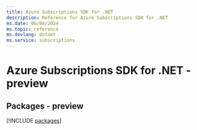 ```yaml
---
title: Azure Subscriptions SDK for .NET
description: Reference for Azure Subscriptions SDK for .NET
ms.date: 06/04/2024
ms.topic: reference
ms.devlang: dotnet
ms.service: subscriptions
---
```

# Azure Subscriptions SDK for .NET - preview
## Packages - preview
[!INCLUDE [packages](subscriptions-index.md)]